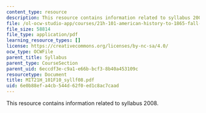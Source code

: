 ```yaml
---
content_type: resource
description: This resource contains information related to syllabus 2008.
file: /ol-ocw-studio-app/courses/21h-101-american-history-to-1865-fall-2010/6e0b88efa4cb544d62f0ed1c8ac7caad_MIT21H_101F10_syllf08.pdf
file_size: 58814
file_type: application/pdf
learning_resource_types: []
license: https://creativecommons.org/licenses/by-nc-sa/4.0/
ocw_type: OCWFile
parent_title: Syllabus
parent_type: CourseSection
parent_uid: 6eccdf3e-c9a1-e66b-bcf3-8b40a453109c
resourcetype: Document
title: MIT21H_101F10_syllf08.pdf
uid: 6e0b88ef-a4cb-544d-62f0-ed1c8ac7caad
---
```

This resource contains information related to syllabus 2008.
